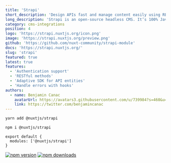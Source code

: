 ```yaml
---
title: 'Strapi'
short_description: 'Design APIs fast and manage content easily using REST or GraphQL.'
long_description: 'Strapi is an open-source headless CMS. It’s 100% Javascript, fully customizable and developer-first'
category: cms-integrations
position: 4
logo: 'https://strapi.nuxtjs.org/icon.png'
image: 'https://strapi.nuxtjs.org/preview.png'
github: 'https://github.com/nuxt-community/strapi-module'
docs: 'https://strapi.nuxtjs.org/'
slug: 'strapi'
featured: true
latest: true
features:
  - 'Authentication support'
  - 'RESTful methods'
  - 'Adaptive SDK for API entities'
  - 'Handle errors with hooks'
authors:
  - name: Benjamin Canac
    avatarUrl: https://avatars3.githubusercontent.com/u/739984?s=460&u=a263ce7469841c60ad76354f0779055b7e8365d5&v=4
    link: https://twitter.com/benjamincanac
---
```


<code-group>
<code-block label="Yarn" active>

```bash
yarn add @nuxtjs/strapi
```

  </code-block>
  <code-block label="NPM">

```bash
npm i @nuxtjs/strapi
```

  </code-block>
</code-group>

```js{}[nuxt.config.js]
export default {
  modules: ['@nuxtjs/strapi']
}
```

<docs-button :docs="docs"></docs-button>

<authors :authors="authors"></authors>

<div class="flex mt-4 space-x-2">
  <a href="https://npmjs.com/package/@nuxtjs/strapi" rel="nofollow"><img src="https://camo.githubusercontent.com/d02e34087df984b5d6e5004824c8db88ba40eafa/68747470733a2f2f696d672e736869656c64732e696f2f6e706d2f762f406e7578746a732f7374726170692f6c61746573742e737667" alt="npm version" data-canonical-src="https://img.shields.io/npm/v/@nuxtjs/strapi/latest.svg" style="max-width:100%;"></a>
  <a href="https://npmjs.com/package/@nuxtjs/strapi" rel="nofollow"><img src="https://camo.githubusercontent.com/66f1f7910b8ed55bfe73e4a769e9e9d1a71ea1d6/68747470733a2f2f696d672e736869656c64732e696f2f6e706d2f64742f406e7578746a732f7374726170692e737667" alt="npm downloads" data-canonical-src="https://img.shields.io/npm/dt/@nuxtjs/strapi.svg" style="max-width:100%;"></a>
</div>
